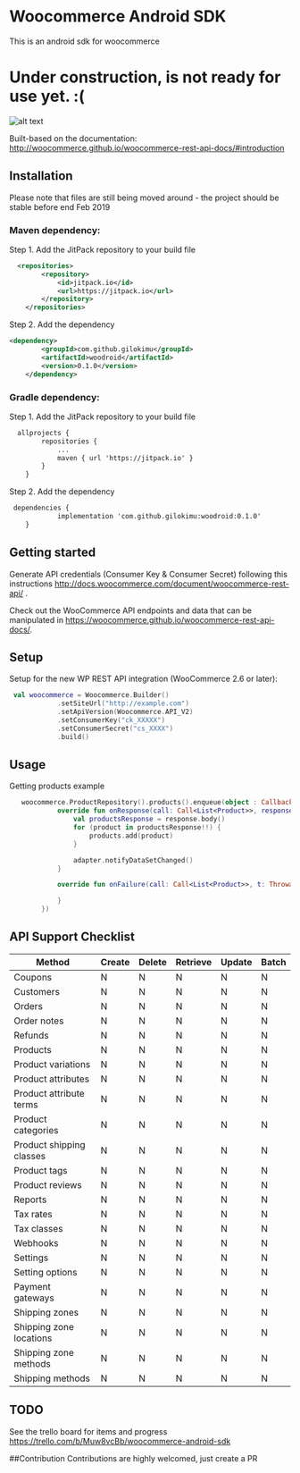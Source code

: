 # Woocommerce Android SDK

This is an android sdk for woocommerce 

# Under construction, is not ready for use yet. :(

![alt text](https://github.com/gilokimu/woocommerce-android-sdk/raw/master/screens/screenshot-1549248597583.jpg "Woocommerce Android app")

Built-based on the documentation: http://woocommerce.github.io/woocommerce-rest-api-docs/#introduction

## Installation
Please note that files are still being moved around - the project should be stable before end Feb 2019

### Maven dependency:
Step 1. Add the JitPack repository to your build file

```xml
  <repositories>
		<repository>
		    <id>jitpack.io</id>
		    <url>https://jitpack.io</url>
		</repository>
	</repositories>
```

Step 2. Add the dependency
```xml
<dependency>
	    <groupId>com.github.gilokimu</groupId>
	    <artifactId>woodroid</artifactId>
	    <version>0.1.0</version>
	</dependency>
```

### Gradle dependency:
Step 1. Add the JitPack repository to your build file

```xml
  allprojects {
		repositories {
			...
			maven { url 'https://jitpack.io' }
		}
	}
```

Step 2. Add the dependency
```xml
 dependencies {
	        implementation 'com.github.gilokimu:woodroid:0.1.0'
	}
```

## Getting started

Generate API credentials (Consumer Key & Consumer Secret) following this instructions <http://docs.woocommerce.com/document/woocommerce-rest-api/>
.

Check out the WooCommerce API endpoints and data that can be manipulated in <https://woocommerce.github.io/woocommerce-rest-api-docs/>.

## Setup

Setup for the new WP REST API integration (WooCommerce 2.6 or later):

```kotlin
 val woocommerce = Woocommerce.Builder()
            .setSiteUrl("http://example.com")
            .setApiVersion(Woocommerce.API_V2)
            .setConsumerKey("ck_XXXXX")
            .setConsumerSecret("cs_XXXX")
            .build()
```

## Usage
Getting products example

```kotlin
   woocommerce.ProductRepository().products().enqueue(object : Callback<List<Product>> {
            override fun onResponse(call: Call<List<Product>>, response: Response<List<Product>>) {
                val productsResponse = response.body()
                for (product in productsResponse!!) {
                    products.add(product)
                }

                adapter.notifyDataSetChanged()
            }

            override fun onFailure(call: Call<List<Product>>, t: Throwable) {

            }
        })
```

## API Support Checklist

Method | Create | Delete | Retrieve  | Update | Batch
--------------------- | ------------- | ------------- | ------------- | ------------- | -------------   
Coupons | N | N | N | N | N 
Customers | N | N | N | N | N
Orders | N | N | N | N | N
Order notes | N | N | N | N | N
Refunds | N | N | N | N | N
Products | N | N | N | N | N
Product variations | N | N | N | N | N
Product attributes | N | N | N | N | N
Product attribute terms | N | N | N | N | N
Product categories | N | N | N | N | N
Product shipping classes | N | N | N | N | N
Product tags | N | N | N | N | N
Product reviews | N | N | N | N | N
Reports | N | N | N | N | N
Tax rates | N | N | N | N | N
Tax classes | N | N | N | N | N
Webhooks | N | N | N | N | N
Settings | N | N | N | N | N
Setting options | N | N | N | N | N
Payment gateways | N | N | N | N | N
Shipping zones | N | N | N | N | N
Shipping zone locations | N | N | N | N | N
Shipping zone methods | N | N | N | N | N
Shipping methods | N | N | N | N | N


## TODO
See the trello board for items and progress https://trello.com/b/Muw8vcBb/woocommerce-android-sdk

##Contribution
Contributions are highly welcomed, just create a PR




